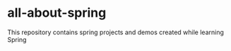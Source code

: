 # all-about-spring
This repository contains spring projects and demos created while learning Spring
